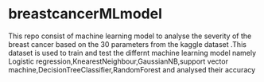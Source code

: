 # breastcancerMLmodel
This repo consist of machine learning model to analyse the severity of the breast cancer based on the 30 parameters from the kaggle dataset .This dataset is used to train and test the differnt machine learning model namely Logistic regression,KnearestNeighbour,GaussianNB,support vector machine,DecisionTreeClassifier,RandomForest and analysed their accuracy
